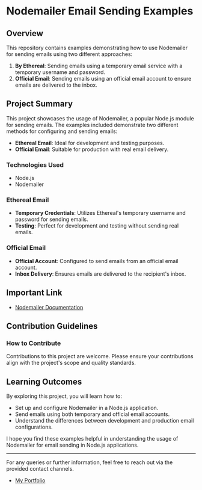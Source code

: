 # Nodemailer Email Sending Examples

## Overview

This repository contains examples demonstrating how to use Nodemailer for sending emails using two different approaches:

1. **By Ethereal**: Sending emails using a temporary email service with a temporary username and password.
2. **Official Email**: Sending emails using an official email account to ensure emails are delivered to the inbox.

## Project Summary

This project showcases the usage of Nodemailer, a popular Node.js module for sending emails. The examples included demonstrate two different methods for configuring and sending emails:

- **Ethereal Email**: Ideal for development and testing purposes.
- **Official Email**: Suitable for production with real email delivery.

### Technologies Used

- Node.js
- Nodemailer

### Ethereal Email

- **Temporary Credentials**: Utilizes Ethereal's temporary username and password for sending emails.
- **Testing**: Perfect for development and testing without sending real emails.

### Official Email

- **Official Account**: Configured to send emails from an official email account.
- **Inbox Delivery**: Ensures emails are delivered to the recipient's inbox.

## Important Link

- [Nodemailer Documentation](https://nodemailer.com/about/)

## Contribution Guidelines

### How to Contribute

Contributions to this project are welcome. Please ensure your contributions align with the project's scope and quality standards. 

## Learning Outcomes

By exploring this project, you will learn how to:

- Set up and configure Nodemailer in a Node.js application.
- Send emails using both temporary and official email accounts.
- Understand the differences between development and production email configurations.

I hope you find these examples helpful in understanding the usage of Nodemailer for email sending in Node.js applications.

---

For any queries or further information, feel free to reach out via the provided contact channels.
- [My Portfolio](https://saranzafar.github.io)
